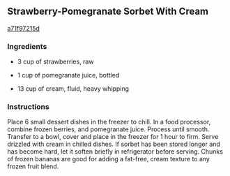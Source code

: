 ## Strawberry-Pomegranate Sorbet With Cream

[a71f97215d](http://www.food.com/recipe/strawberry-pomegranate-sorbet-with-cream-380261)

### Ingredients

 - 3 cup of strawberries, raw

 - 1 cup of pomegranate juice, bottled

 - 13 cup of cream, fluid, heavy whipping

### Instructions

Place 6 small dessert dishes in the freezer to chill. In a food processor, combine frozen berries, and pomegranate juice. Process until smooth. Transfer to a bowl, cover and place in the freezer for 1 hour to firm. Serve drizzled with cream in chilled dishes. If sorbet has been stored longer and has become hard, let it soften briefly in refrigerator before serving. Chunks of frozen bananas are good for adding a fat-free, cream texture to any frozen fruit blend.